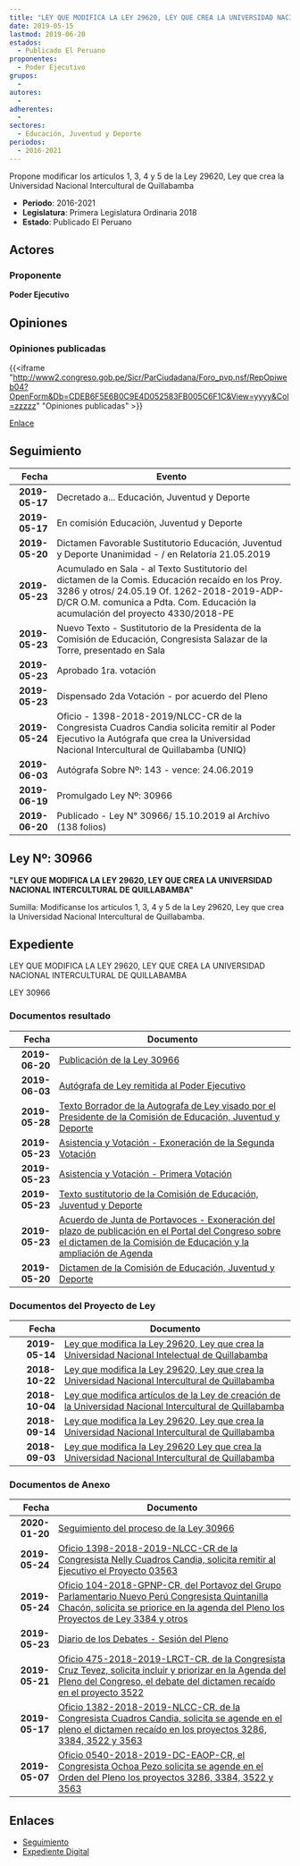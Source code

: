 ```yaml
---
title: "LEY QUE MODIFICA LA LEY 29620, LEY QUE CREA LA UNIVERSIDAD NACIONAL INTERCULTURAL DE QUILLABAMBA"
date: 2019-05-15
lastmod: 2019-06-20
estados: 
  - Publicado El Peruano
proponentes: 
  - Poder Ejecutivo
grupos: 
  - 
autores: 
  - 
adherentes: 
  - 
sectores: 
  - Educación, Juventud y Deporte
periodos: 
  - 2016-2021
---
```


Propone modificar los artículos 1, 3, 4 y 5 de la Ley 29620, Ley que crea la Universidad Nacional Intercultural de Quillabamba

- **Periodo**: 2016-2021
- **Legislatura**: Primera Legislatura Ordinaria 2018
- **Estado**: Publicado El Peruano

## Actores

### Proponente

**Poder Ejecutivo**


## Opiniones

### Opiniones publicadas

{{<iframe "http://www2.congreso.gob.pe/Sicr/ParCiudadana/Foro_pvp.nsf/RepOpiweb04?OpenForm&Db=CDEB6F5E6B0C9E4D052583FB005C6F1C&View=yyyy&Col=zzzzz" "Opiniones publicadas" >}}

[Enlace](http://www2.congreso.gob.pe/Sicr/ParCiudadana/Foro_pvp.nsf/RepOpiweb04?OpenForm&Db=CDEB6F5E6B0C9E4D052583FB005C6F1C&View=yyyy&Col=zzzzz)

## Seguimiento

| Fecha | Evento |
|------:|--------|
| **2019-05-17** | Decretado a... Educación, Juventud y Deporte|
| **2019-05-17** | En comisión Educación, Juventud y Deporte|
| **2019-05-20** | Dictamen Favorable Sustitutorio Educación, Juventud y Deporte Unanimidad - / en Relatoría 21.05.2019|
| **2019-05-23** | Acumulado en Sala - al Texto Sustitutorio del dictamen de la Comis. Educación recaído en los Proy. 3286 y otros/ 24.05.19 Of. 1262-2018-2019-ADP-D/CR O.M. comunica a Pdta. Com. Educación la acumulación del proyecto 4330/2018-PE|
| **2019-05-23** | Nuevo Texto - Sustitutorio de la Presidenta de la Comisión de Educación, Congresista Salazar de la Torre, presentado en Sala|
| **2019-05-23** | Aprobado 1ra. votación|
| **2019-05-23** | Dispensado 2da Votación - por acuerdo del Pleno|
| **2019-05-24** | Oficio - 1398-2018-2019/NLCC-CR de la Congresista Cuadros Candia solicita remitir al Poder Ejecutivo la Autógrafa que crea la Universidad Nacional Intercultural de Quillabamba (UNIQ)|
| **2019-06-03** | Autógrafa Sobre Nº: 143 - vence: 24.06.2019|
| **2019-06-19** | Promulgado Ley Nº: 30966|
| **2019-06-20** | Publicado - Ley N° 30966/ 15.10.2019 al Archivo (138 folios)|

## Ley Nº: 30966

**"LEY QUE MODIFICA LA LEY 29620, LEY QUE CREA LA UNIVERSIDAD NACIONAL INTERCULTURAL DE QUILLABAMBA"**

Sumilla: Modifícanse los artículos 1, 3, 4 y 5 de la Ley 29620, Ley que crea la Universidad Nacional Intercultural de Quillabamba.


## Expediente

LEY QUE MODIFICA LA LEY 29620, LEY QUE CREA LA UNIVERSIDAD NACIONAL INTERCULTURAL DE QUILLABAMBA

LEY 30966


### Documentos resultado

| Fecha | Documento |
|------:|--------|
| **2019-06-20** | [Publicación de la Ley 30966](http://www.leyes.congreso.gob.pe/Documentos/2016_2021/ADLP/Normas_Legales/30966-LEY.pdf) |
| **2019-06-03** | [Autógrafa de Ley remitida al Poder Ejecutivo](http://www.leyes.congreso.gob.pe/Documentos/2016_2021/ADLP/Texto_Aprobado/AU0338420190603.pdf) |
| **2019-05-28** | [Texto Borrador de la Autografa de Ley visado por el Presidente de la Comisión de Educación, Juventud y Deporte](http://www.leyes.congreso.gob.pe/Documentos/2016_2021/Texto_Borrador_de_Autografa/BAU0328620190528.pdf) |
| **2019-05-23** | [Asistencia y Votación - Exoneración de la Segunda Votación](http://www.leyes.congreso.gob.pe/Documentos/2016_2021/Asistencia_y_Votacion/Proyectos_de_Ley/Exoneracion_de_Segunda_Votacion/ESV0328620190523.pdf) |
| **2019-05-23** | [Asistencia y Votación - Primera Votación](http://www.leyes.congreso.gob.pe/Documentos/2016_2021/Asistencia_y_Votacion/Proyectos_de_Ley/AV0328620190523.pdf) |
| **2019-05-23** | [Texto sustitutorio de la Comisión de Educación, Juventud y Deporte](http://www.leyes.congreso.gob.pe/Documentos/2016_2021/Texto_Sustitutorio/Proyectos_de_Ley/TS0328620190523..pdf) |
| **2019-05-23** | [Acuerdo de Junta de Portavoces - Exoneración del plazo de publicación en el Portal del Congreso sobre el dictamen de la Comisión de Educación y la ampliación de Agenda](http://www.leyes.congreso.gob.pe/Documentos/2016_2021/Acuerdos/Junta_Portavoces/AJP0328620190523.pdf) |
| **2019-05-20** | [Dictamen de la Comisión de Educación, Juventud y Deporte](http://www.leyes.congreso.gob.pe/Documentos/2016_2021/Dictamenes/Proyectos_de_Ley/03384DC10MAY20190520.pdf) |

### Documentos del Proyecto de Ley

| Fecha | Documento |
|------:|--------|
| **2019-05-14** | [Ley que modifica la Ley 29620, Ley que crea la Universidad Nacional Intelectual de Quillabamba](http://www.leyes.congreso.gob.pe/Documentos/2016_2021/Proyectos_de_Ley_y_de_Resoluciones_Legislativas/PL0433020190515.pdf) |
| **2018-10-22** | [Ley que modifica la Ley 29620, Ley que crea la Universidad Nacional Intercultural de Quillabamba](http://www.leyes.congreso.gob.pe/Documentos/2016_2021/Proyectos_de_Ley_y_de_Resoluciones_Legislativas/PL0356320181022..PDF) |
| **2018-10-04** | [Ley que modifica artículos de la Ley de creación de la Universidad Nacional Intercultural de Quillabamba](http://www.leyes.congreso.gob.pe/Documentos/2016_2021/Proyectos_de_Ley_y_de_Resoluciones_Legislativas/PL0352220181005..pdf) |
| **2018-09-14** | [Ley que modifica la Ley 29620, Ley que crea la Universidad Nacional Intercultural de Quillabamba](http://www.leyes.congreso.gob.pe/Documentos/2016_2021/Proyectos_de_Ley_y_de_Resoluciones_Legislativas/PL0338420180914..pdf) |
| **2018-09-03** | [Ley que modifica la Ley 29620 Ley que crea la Universidad Nacional Intercultural de Quillabamba](http://www.leyes.congreso.gob.pe/Documentos/2016_2021/Proyectos_de_Ley_y_de_Resoluciones_Legislativas/PL0328620180903.PDF) |

### Documentos de Anexo

| Fecha | Documento |
|------:|--------|
| **2020-01-20** | [Seguimiento del proceso de la Ley 30966](http://www.leyes.congreso.gob.pe/Documentos/2016_2021/Seguimiento_de_Proyectos_de_Ley/03286PL20200120..pdf) |
| **2019-05-24** | [Oficio 1398-2018-2019-NLCC-CR de la Congresista Nelly Cuadros Candia, solicita remitir al Ejecutivo el Proyecto 03563](http://www.leyes.congreso.gob.pe/Documentos/2016_2021/Oficios/Congresistas/OFICIO-1398-2018-2019-NLCC-CR.pdf) |
| **2019-05-24** | [Oficio 104-2018-GPNP-CR, del Portavoz del Grupo Parlamentario Nuevo Perú Congresista Quintanilla Chacón, solicita se priorice en la agenda del Pleno los Proyectos de Ley 3384 y otros](http://www.leyes.congreso.gob.pe/Documentos/2016_2021/Oficios/Grupos_Parlamentarios/OFICIO-104-2018-GPNP-CR.pdf) |
| **2019-05-23** | [Diario de los Debates - Sesión del Pleno](http://www2.congreso.gob.pe/Sicr/DiarioDebates/Publicad.nsf/SesionesPleno/05256D6E0073DFE90525840400716710/$FILE/SLO-2018-10.pdf) |
| **2019-05-21** | [Oficio 475-2018-2019-LRCT-CR, de la Congresista Cruz Tevez, solicita incluir y priorizar en la Agenda del Pleno del Congreso, el debate del dictamen recaído en el proyecto 3522](http://www.leyes.congreso.gob.pe/Documentos/2016_2021/Oficios/Congresistas/OFICIO-475-2018-2019-LRCT-CR.pdf) |
| **2019-05-17** | [Oficio 1382-2018-2019-NLCC-CR, de la Congresista Cuadros Candia, solicita se agende en el pleno el dictamen recaído en los proyectos 3286, 3384, 3522 y 3563](http://www.leyes.congreso.gob.pe/Documentos/2016_2021/Oficios/Congresistas/OFICIO-1382-2018-2019-NLCC-CR.pdf) |
| **2019-05-07** | [Oficio 0540-2018-2019-DC-EAOP-CR, el Congresista Ochoa Pezo solicita se agende en el Orden del Pleno los proyectos 3286, 3384, 3522 y 3563](http://www.leyes.congreso.gob.pe/Documentos/2016_2021/Oficios/Congresistas/OFICIO-0540-2018-2019-DC-EAOP-CR.pdf) |

## Enlaces 

- [Seguimiento](http://www2.congreso.gob.pe/Sicr/TraDocEstProc/CLProLey2016.nsf/f7fff46988ca05b1052578e100829cc7/dbee6ac59bfbbd4f052583fb005f3a09?OpenDocument)
- [Expediente Digital](http://www2.congreso.gob.pe/Sicr/TraDocEstProc/CLProLey2016.nsf/f7fff46988ca05b1052578e100829cc7/dbee6ac59bfbbd4f052583fb005f3a09?OpenDocument&Click=05257FB7005EB655.eb71d0cf91d8294e05256cdf006b5706/$Body/0.1C6C)
